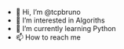 - 👋 Hi, I’m @tcpbruno
- 👀 I’m interested in Algoriths
- 🌱 I’m currently learning Python
- 📫 How to reach me 

<!---
tcpbruno/tcpbruno is a ✨ special ✨ repository because its `README.md` (this file) appears on your GitHub profile.
You can click the Preview link to take a look at your changes.
--->
